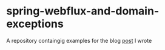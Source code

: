 # spring-webflux-and-domain-exceptions

A repository containgig examples for the blog [post](https://blog.softwaremill.com/spring-webflux-and-domain-exceptions-10ae2096b159) I wrote
